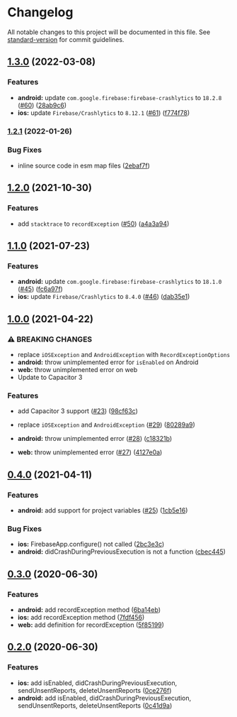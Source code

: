 # Changelog

All notable changes to this project will be documented in this file. See [standard-version](https://github.com/conventional-changelog/standard-version) for commit guidelines.

## [1.3.0](https://github.com/capacitor-community/firebase-crashlytics/compare/v1.2.1...v1.3.0) (2022-03-08)


### Features

* **android:** update `com.google.firebase:firebase-crashlytics` to `18.2.8` ([#60](https://github.com/capacitor-community/firebase-crashlytics/issues/60)) ([28ab9c6](https://github.com/capacitor-community/firebase-crashlytics/commit/28ab9c6744f651daeb619e4b132bdeed87ed7e8c))
* **ios:** update `Firebase/Crashlytics` to `8.12.1` ([#61](https://github.com/capacitor-community/firebase-crashlytics/issues/61)) ([f774f78](https://github.com/capacitor-community/firebase-crashlytics/commit/f774f78a25e33fb78da128bd099360da7f992082))

### [1.2.1](https://github.com/capacitor-community/firebase-crashlytics/compare/v1.2.0...v1.2.1) (2022-01-26)


### Bug Fixes

* inline source code in esm map files ([2ebaf7f](https://github.com/capacitor-community/firebase-crashlytics/commit/2ebaf7fd747e02db47f50e40e52fa3f8930d27cd))

## [1.2.0](https://github.com/capacitor-community/firebase-crashlytics/compare/v1.1.0...v1.2.0) (2021-10-30)


### Features

* add `stacktrace` to `recordException` ([#50](https://github.com/capacitor-community/firebase-crashlytics/issues/50)) ([a4a3a94](https://github.com/capacitor-community/firebase-crashlytics/commit/a4a3a944dd139a91dd1796cbd947e4da061b272b))

## [1.1.0](https://github.com/capacitor-community/firebase-crashlytics/compare/v1.0.0...v1.1.0) (2021-07-23)


### Features

* **android:** update `com.google.firebase:firebase-crashlytics` to `18.1.0` ([#45](https://github.com/capacitor-community/firebase-crashlytics/issues/45)) ([fc6a97f](https://github.com/capacitor-community/firebase-crashlytics/commit/fc6a97f26b8704ffb7a6aead9d0f102b6acfe645))
* **ios:** update `Firebase/Crashlytics` to `8.4.0` ([#46](https://github.com/capacitor-community/firebase-crashlytics/issues/46)) ([dab35e1](https://github.com/capacitor-community/firebase-crashlytics/commit/dab35e102b8dfcfa1e3b1f18afad8ebe52d1de1e))

## [1.0.0](https://github.com/capacitor-community/firebase-crashlytics/compare/v0.4.0...v1.0.0) (2021-04-22)


### ⚠ BREAKING CHANGES

* replace `iOSException` and `AndroidException` with `RecordExceptionOptions`
* **android:** throw unimplemented error for `isEnabled` on Android
* **web:** throw unimplemented error on web
* Update to Capacitor 3


### Features

* add Capacitor 3 support ([#23](https://github.com/capacitor-community/firebase-crashlytics/issues/23)) ([98cf63c](https://github.com/capacitor-community/firebase-crashlytics/commit/98cf63c1eb431d9d5a52ebacd314f4fd5c63df5e))


* replace `iOSException` and `AndroidException` ([#29](https://github.com/capacitor-community/firebase-crashlytics/issues/29)) ([80289a9](https://github.com/capacitor-community/firebase-crashlytics/commit/80289a9af1270bfc5329cdc4e8c79c9cff53bbbc))
* **android:** throw unimplemented error ([#28](https://github.com/capacitor-community/firebase-crashlytics/issues/28)) ([c18321b](https://github.com/capacitor-community/firebase-crashlytics/commit/c18321be46e912223529cdb8e5a54bcac68c5ba4))
* **web:** throw unimplemented error ([#27](https://github.com/capacitor-community/firebase-crashlytics/issues/27)) ([4127e0a](https://github.com/capacitor-community/firebase-crashlytics/commit/4127e0ac58655d55361edc7707e8ed600f17505d))

## [0.4.0](https://github.com/capacitor-community/firebase-crashlytics/compare/v0.3.0...v0.4.0) (2021-04-11)


### Features

* **android:** add support for project variables ([#25](https://github.com/capacitor-community/firebase-crashlytics/issues/25)) ([1cb5e16](https://github.com/capacitor-community/firebase-crashlytics/commit/1cb5e1675d29eee9e7771e955b0e3822b83e53d2))


### Bug Fixes

* **ios:** FirebaseApp.configure() not called ([2bc3e3c](https://github.com/capacitor-community/firebase-crashlytics/commit/2bc3e3c78bebd29bd4a7606a3dd1b60d52f23daa))
* **android:** didCrashDuringPreviousExecution is not a function ([cbec445](https://github.com/capacitor-community/firebase-crashlytics/commit/cbec44549c8ae45a504c167cde50817a16ad1477))

## [0.3.0](https://github.com/capacitor-community/firebase-crashlytics/compare/v0.2.0...v0.3.0) (2020-06-30)


### Features

* **android:** add recordException method ([6ba14eb](https://github.com/capacitor-community/firebase-crashlytics/commit/6ba14eb36859927d9d272e691ad69b7fb59b26f1))
* **ios:** add recordException method ([7fdf456](https://github.com/capacitor-community/firebase-crashlytics/commit/7fdf45680b1e45a5e99c2d9d729b33f912ced2a0))
* **web:** add definition for recordException ([5f85199](https://github.com/capacitor-community/firebase-crashlytics/commit/5f851996f80db45347d9685c1dedbd57eaab3bc3))

## [0.2.0](https://github.com/capacitor-community/firebase-crashlytics/compare/v0.1.3...v0.2.0) (2020-06-30)


### Features

* **ios:** add isEnabled, didCrashDuringPreviousExecution, sendUnsentReports, deleteUnsentReports ([0ce276f](https://github.com/capacitor-community/firebase-crashlytics/commit/0ce276f1f2bcd3c60e96072dc266667d3a07caef))
* **android:** add isEnabled, didCrashDuringPreviousExecution, sendUnsentReports, deleteUnsentReports ([0c41d9a](https://github.com/capacitor-community/firebase-crashlytics/commit/0c41d9aa95b3902e8857c9d76b3e08f649f92652))
